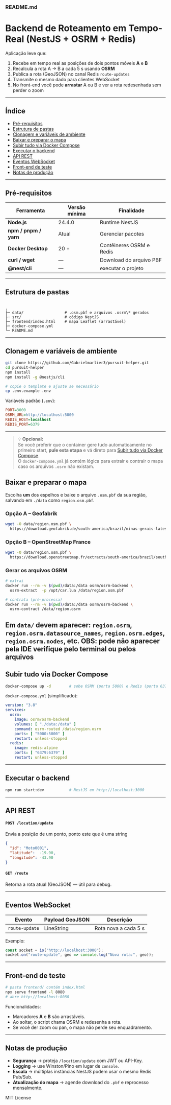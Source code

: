 ### **README.md**

# Backend de Roteamento em Tempo-Real (NestJS + OSRM + Redis)

Aplicação leve que:

1. Recebe em tempo real as posições de dois pontos móveis **A** e **B**  
2. Recalcula a rota A → B a cada 5 s usando **OSRM**  
3. Publica a rota (GeoJSON) no canal Redis `route-updates`  
4. Transmite o mesmo dado para clientes WebSocket  
5. No front-end você pode **arrastar** A ou B e ver a rota redesenhada sem perder o zoom

---

## Índice
- [Pré-requisitos](#pré-requisitos)
- [Estrutura de pastas](#estrutura-de-pastas)
- [Clonagem e variáveis de ambiente](#clonagem-e-variáveis-de-ambiente)
- [Baixar e preparar o mapa](#baixar-e-preparar-o-mapa)
- [Subir tudo via Docker Compose](#subir-tudo-via-docker-compose)
- [Executar o backend](#executar-o-backend)
- [API REST](#api-rest)
- [Eventos WebSocket](#eventos-websocket)
- [Front-end de teste](#front-end-de-teste)
- [Notas de produção](#notas-de-produção)

---

## Pré-requisitos
| Ferramenta            | Versão mínima | Finalidade               |
|-----------------------|---------------|--------------------------|
| **Node.js**           | 24.4.0        | Runtime NestJS           |
| **npm / pnpm / yarn** | Atual         | Gerenciar pacotes        |
| **Docker Desktop**    | 20 +          | Contêineres OSRM e Redis |
| **curl / wget**       | —             | Download do arquivo PBF  |
| **@nest/cli**         | —             | executar o projeto       |

---

## Estrutura de pastas
```

.
├─ data/                  # .osm.pbf e arquivos .osrm\* gerados
├─ src/                   # código NestJS
├─ frontend/index.html    # mapa Leaflet (arrastável)
├─ docker-compose.yml
└─ README.md

````

---

## Clonagem e variáveis de ambiente
```bash
git clone https://github.com/Gabrielmarlier3/pursuit-helper.git
cd pursuit-helper
npm install
npm install -g @nestjs/cli

# copie o template e ajuste se necessário
cp .env.example .env
````

Variáveis padrão (`.env`):

```ini
PORT=3000
OSRM_URL=http://localhost:5000
REDIS_HOST=localhost
REDIS_PORT=6379
```

---



> 💡 **Opcional:**  
> Se você preferir que o container gere tudo automaticamente no primeiro start, **pule esta etapa** e vá direto para [Subir tudo via Docker Compose](#subir-tudo-via-docker-compose).  
> O `docker-compose.yml` já contém lógica para extrair e contrair o mapa caso os arquivos `.osrm` não existam.


## Baixar e preparar o mapa

Escolha **um** dos espelhos e baixe o arquivo `.osm.pbf` da sua região, salvando em `./data` como `region.osm.pbf`.

### Opção A – Geofabrik

```bash
wget -O data/region.osm.pbf \
  https://download.geofabrik.de/south-america/brazil/minas-gerais-latest.osm.pbf
```

### Opção B – OpenStreetMap France

```bash
wget -O data/region.osm.pbf \
  https://download.openstreetmap.fr/extracts/south-america/brazil/southeast/minas-gerais.osm.pbf
```

### Gerar os arquivos OSRM

```bash
# extrai
docker run --rm -v $(pwd)/data:/data osrm/osrm-backend \
  osrm-extract  -p /opt/car.lua /data/region.osm.pbf

# contrata (pré-processa)
docker run --rm -v $(pwd)/data:/data osrm/osrm-backend \
  osrm-contract /data/region.osrm
```

Em `data/` devem aparecer:
`region.osrm`, `region.osrm.datasource_names`, `region.osrm.edges`, `region.osrm.nodes`, etc.
OBS: pode não aparecer pela IDE verifique pelo terminal ou pelos arquivos
---

## Subir tudo via Docker Compose

```bash
docker-compose up -d        # sobe OSRM (porta 5000) e Redis (porta 6379)
```

`docker-compose.yml` (simplificado):

```yaml
version: "3.8"
services:
  osrm:
    image: osrm/osrm-backend
    volumes: [ "./data:/data" ]
    command: osrm-routed /data/region.osrm
    ports: [ "5000:5000" ]
    restart: unless-stopped
  redis:
    image: redis:alpine
    ports: [ "6379:6379" ]
    restart: unless-stopped
```

---

## Executar o backend

```bash
npm run start:dev           # NestJS em http://localhost:3000
```

---

## API REST

#### `POST /location/update`

Envia a posição de um ponto, ponto este que é uma string

```json
{
  "id": "Moto0001",                
  "latitude":  -19.90,
  "longitude": -43.90
}
```

#### `GET /route`

Retorna a rota atual (GeoJSON) — útil para debug.

---

## Eventos WebSocket

| Evento         | Payload GeoJSON | Descrição                          |
| -------------- | --------------- |------------------------------------|
| `route-update` | LineString      | Rota nova a cada 5 s               |

Exemplo:

```js
const socket = io("http://localhost:3000");
socket.on("route-update", geo => console.log("Nova rota:", geo));
```

---

## Front-end de teste

```bash
# pasta frontend/ contém index.html
npx serve frontend -l 8080
# abre http://localhost:8080
```

Funcionalidades:

* Marcadores **A** e **B** são arrastáveis.
* Ao soltar, o script chama OSRM e redesenha a rota.
* Se você der zoom ou pan, o mapa não perde seu enquadramento.

---

## Notas de produção

* **Segurança** → proteja `/location/update` com JWT ou API-Key.
* **Logging** → use Winston/Pino em lugar de `console`.
* **Escala** → múltiplas instâncias NestJS podem usar o mesmo Redis Pub/Sub.
* **Atualização do mapa** → agende download do `.pbf` e reprocesso mensalmente.

MIT License
